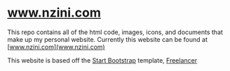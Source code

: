 
# www.nzini.com
This repo contains all of the html code, images, icons, and documents that make up my personal website. Currently this website can be found at [www.nzini.com](www.nzini.com)

This website is based off the [Start Bootstrap](http://startbootstrap.com/) template, [Freelancer](http://startbootstrap.com/template-overviews/freelancer/)